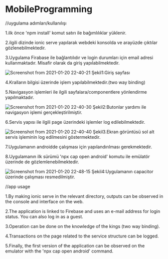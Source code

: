 # MobileProgramming

//uygulama adımları/kullanılışı

1.ilk önce 'npm install' komut satırı ile bağımlılıklar yüklenir.

2.ilgili dizinde ionic serve yapılarak webdeki konsolda ve arayüzde çıktılar gözlenebilmektedir.

3.Uygulama Firabase ile bağlantılıdır ve login durumları için email adresi kullanmaktadır.
  Misafir olarak da giriş yapılabilmektedir.


![Screenshot from 2021-01-20 22-40-21](https://user-images.githubusercontent.com/40118057/105227200-0dbfb900-5b72-11eb-9e3e-9ae07e177be2.png)
Şekil1:Giriş sayfası



4.Kralların bilgisi üzerinde işlem yapılabilmektedir.(two way binding)
  
5.Navigasyon işlemleri ile ilgili sayfalara/componentlere yönlendirme yapılmaktadır.


![Screenshot from 2021-01-20 22-40-30](https://user-images.githubusercontent.com/40118057/105227272-25973d00-5b72-11eb-91d8-cd868937cf90.png)
Şekil2:Butonlar yardımı ile navigasyon işlemi gerçekleştirilmiştir.



6.Servis yapısı ile ilgili page üzerindeki işlemler log edilebilmektedir.


![Screenshot from 2021-01-20 22-40-40](https://user-images.githubusercontent.com/40118057/105227303-2f20a500-5b72-11eb-9a97-3c12a21e8eef.png)
Şekil3.Ekran görüntüsü sol alt servis işleminin log edilmesini göstermektedir.



7.Uygulamanın androidde çalışması için yapılandırılması gerekmektedir.

8.Uygulamanın ilk sürümü 'npx cap open android' komutu ile emülatör üzerinde de 
  gözlemlenebilmektedir.
  

![Screenshot from 2021-01-20 22-48-15](https://user-images.githubusercontent.com/40118057/105227318-33e55900-5b72-11eb-83e5-90adce123154.png)
Şekil4:Uygulamanın capacitor üzerinde çalışması resmedilmiştir.


  


//app usage

1.By making ionic serve in the relevant directory, outputs can be observed in the console 
  and interface on the web.

2.The application is linked to Firebase and uses an e-mail address for login status. 
  You can also log in as a guest.
  
3.Operation can be done on the knowledge of the kings (two way binding).

4.Transactions on the page related to the service structure can be logged.

5.Finally, the first version of the application can be observed on the emulator with 
  the 'npx cap open android' command.
